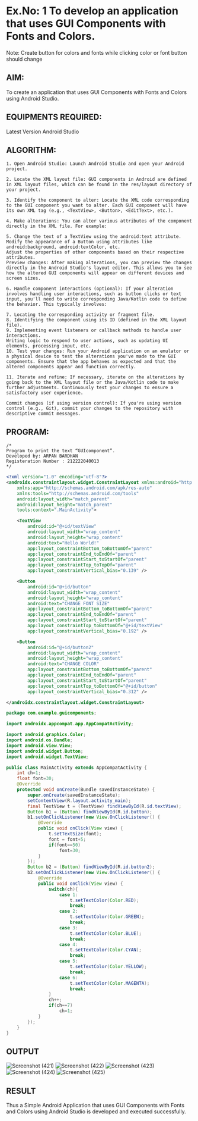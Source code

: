 # Ex.No: 1 To develop an application that uses GUI Components with Fonts and Colors. 
Note: Create button for colors and fonts while clicking color or font button should change 


## AIM:

To create an application that uses GUI Components with Fonts and Colors using Android Studio.

## EQUIPMENTS REQUIRED:

Latest Version Android Studio

## ALGORITHM:
```
1. Open Android Studio: Launch Android Studio and open your Android project.

2. Locate the XML layout file: GUI components in Android are defined in XML layout files, which can be found in the res/layout directory of your project.

3. Identify the component to alter: Locate the XML code corresponding to the GUI component you want to alter. Each GUI component will have its own XML tag (e.g., <TextView>, <Button>, <EditText>, etc.).

4. Make alterations: You can alter various attributes of the component directly in the XML file. For example:

5. Change the text of a TextView using the android:text attribute.
Modify the appearance of a Button using attributes like android:background, android:textColor, etc.
Adjust the properties of other components based on their respective attributes.
Preview changes: After making alterations, you can preview the changes directly in the Android Studio's layout editor. This allows you to see how the altered GUI components will appear on different devices and screen sizes.

6. Handle component interactions (optional): If your alteration involves handling user interactions, such as button clicks or text input, you'll need to write corresponding Java/Kotlin code to define the behavior. This typically involves:

7. Locating the corresponding activity or fragment file.
8. Identifying the component using its ID (defined in the XML layout file).
9. Implementing event listeners or callback methods to handle user interactions.
Writing logic to respond to user actions, such as updating UI elements, processing input, etc.
10. Test your changes: Run your Android application on an emulator or a physical device to test the alterations you've made to the GUI components. Ensure that the app behaves as expected and that the altered components appear and function correctly.

11. Iterate and refine: If necessary, iterate on the alterations by going back to the XML layout file or the Java/Kotlin code to make further adjustments. Continuously test your changes to ensure a satisfactory user experience.

Commit changes (if using version control): If you're using version control (e.g., Git), commit your changes to the repository with descriptive commit messages.
```

## PROGRAM:
```
/*
Program to print the text “GUIcomponent”.
Developed by: ARPAN BARDHAN
Registeration Number : 212222040013
*/
```


```xml
<?xml version="1.0" encoding="utf-8"?>
<androidx.constraintlayout.widget.ConstraintLayout xmlns:android="http://schemas.android.com/apk/res/android"
    xmlns:app="http://schemas.android.com/apk/res-auto"
    xmlns:tools="http://schemas.android.com/tools"
    android:layout_width="match_parent"
    android:layout_height="match_parent"
    tools:context=".MainActivity">

    <TextView
        android:id="@+id/textView"
        android:layout_width="wrap_content"
        android:layout_height="wrap_content"
        android:text="Hello World!"
        app:layout_constraintBottom_toBottomOf="parent"
        app:layout_constraintEnd_toEndOf="parent"
        app:layout_constraintStart_toStartOf="parent"
        app:layout_constraintTop_toTopOf="parent"
        app:layout_constraintVertical_bias="0.139" />

    <Button
        android:id="@+id/button"
        android:layout_width="wrap_content"
        android:layout_height="wrap_content"
        android:text="CHANGE FONT SIZE"
        app:layout_constraintBottom_toBottomOf="parent"
        app:layout_constraintEnd_toEndOf="parent"
        app:layout_constraintStart_toStartOf="parent"
        app:layout_constraintTop_toBottomOf="@+id/textView"
        app:layout_constraintVertical_bias="0.192" />

    <Button
        android:id="@+id/button2"
        android:layout_width="wrap_content"
        android:layout_height="wrap_content"
        android:text="CHANGE COLOR"
        app:layout_constraintBottom_toBottomOf="parent"
        app:layout_constraintEnd_toEndOf="parent"
        app:layout_constraintStart_toStartOf="parent"
        app:layout_constraintTop_toBottomOf="@+id/button"
        app:layout_constraintVertical_bias="0.312" />

</androidx.constraintlayout.widget.ConstraintLayout>

```

```java
package com.example.guicomponents;

import androidx.appcompat.app.AppCompatActivity;

import android.graphics.Color;
import android.os.Bundle;
import android.view.View;
import android.widget.Button;
import android.widget.TextView;

public class MainActivity extends AppCompatActivity {
    int ch=1;
    float font=30;
    @Override
    protected void onCreate(Bundle savedInstanceState) {
        super.onCreate(savedInstanceState);
        setContentView(R.layout.activity_main);
        final TextView t = (TextView) findViewById(R.id.textView);
        Button b1 = (Button) findViewById(R.id.button);
        b1.setOnClickListener(new View.OnClickListener() {
            @Override
            public void onClick(View view) {
                t.setTextSize(font);
                font = font+5;
                if(font==50)
                    font=30;
            }
        });
        Button b2 = (Button) findViewById(R.id.button2);
        b2.setOnClickListener(new View.OnClickListener() {
            @Override
            public void onClick(View view) {
                switch(ch){
                    case 1:
                        t.setTextColor(Color.RED);
                        break;
                    case 2:
                        t.setTextColor(Color.GREEN);
                        break;
                    case 3:
                        t.setTextColor(Color.BLUE);
                        break;
                    case 4:
                        t.setTextColor(Color.CYAN);
                        break;
                    case 5:
                        t.setTextColor(Color.YELLOW);
                        break;
                    case 6:
                        t.setTextColor(Color.MAGENTA);
                        break;
                }
                ch++;
                if(ch==7)
                    ch=1;
            }
        });
    }
}
```

## OUTPUT
![Screenshot (421)](https://github.com/ArpanBardhan/GUI-components/assets/119405037/830b9be3-7038-4347-b492-3c7702f6ead6)
![Screenshot (422)](https://github.com/ArpanBardhan/GUI-components/assets/119405037/808948e0-e6ac-4a47-b5e4-a678589c2af5)
![Screenshot (423)](https://github.com/ArpanBardhan/GUI-components/assets/119405037/bc8bb33d-0958-4cb8-b332-e37fc96cc4fe)
![Screenshot (424)](https://github.com/ArpanBardhan/GUI-components/assets/119405037/9eee27c8-1062-4c7a-acfb-685bebd9f787)
![Screenshot (425)](https://github.com/ArpanBardhan/GUI-components/assets/119405037/3180f96f-8ff0-47d3-a9ca-dadf0a79a7b9)




## RESULT
Thus a Simple Android Application that uses GUI Components with Fonts and Colors using Android Studio is developed and executed successfully.


